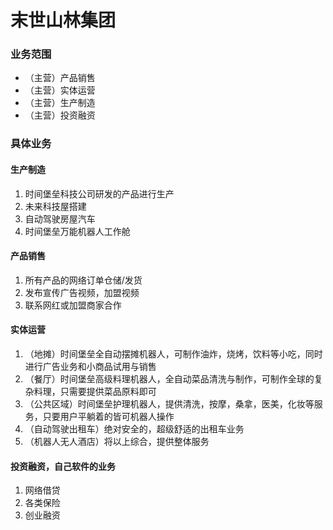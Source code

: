 # 末世山林集团
### 业务范围
- （主营）产品销售
- （主营）实体运营
- （主营）生产制造
- （主营）投资融资

### 具体业务

#### 生产制造
1. 时间堡垒科技公司研发的产品进行生产
2. 未来科技屋搭建
3. 自动驾驶房屋汽车
4. 时间堡垒万能机器人工作舱

#### 产品销售
1. 所有产品的网络订单仓储/发货
2. 发布宣传广告视频，加盟视频
3. 联系网红或加盟商家合作

#### 实体运营
1. （地摊）时间堡垒全自动摆摊机器人，可制作油炸，烧烤，饮料等小吃，同时进行广告业务和小商品试用与销售
2. （餐厅）时间堡垒高级料理机器人，全自动菜品清洗与制作，可制作全球的复杂料理，只需要提供菜品原料即可
3. （公共区域）时间堡垒护理机器人，提供清洗，按摩，桑拿，医美，化妆等服务，只要用户平躺着的皆可机器人操作
4. （自动驾驶出租车）绝对安全的，超级舒适的出租车业务
5. （机器人无人酒店）将以上综合，提供整体服务

#### 投资融资，自己软件的业务
1. 网络借贷
2. 各类保险
3. 创业融资